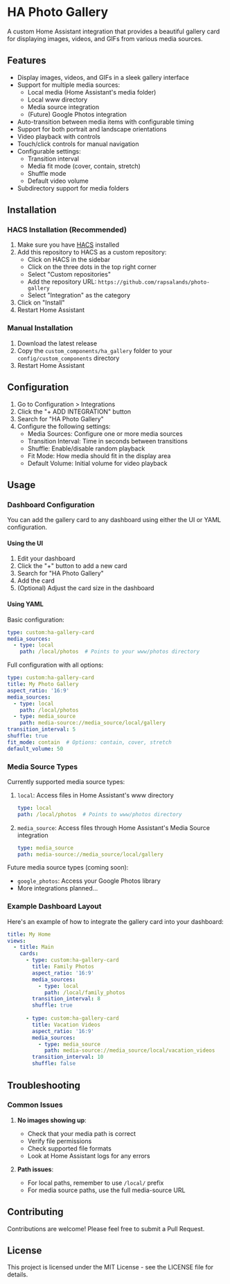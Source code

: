 # HA Photo Gallery

A custom Home Assistant integration that provides a beautiful gallery card for displaying images, videos, and GIFs from various media sources.

## Features

- Display images, videos, and GIFs in a sleek gallery interface
- Support for multiple media sources:
  - Local media (Home Assistant's media folder)
  - Local www directory
  - Media source integration
  - (Future) Google Photos integration
- Auto-transition between media items with configurable timing
- Support for both portrait and landscape orientations
- Video playback with controls
- Touch/click controls for manual navigation
- Configurable settings:
  - Transition interval
  - Media fit mode (cover, contain, stretch)
  - Shuffle mode
  - Default video volume
- Subdirectory support for media folders

## Installation

### HACS Installation (Recommended)

1. Make sure you have [HACS](https://hacs.xyz/) installed
2. Add this repository to HACS as a custom repository:
   - Click on HACS in the sidebar
   - Click on the three dots in the top right corner
   - Select "Custom repositories"
   - Add the repository URL: `https://github.com/rapsalands/photo-gallery`
   - Select "Integration" as the category
3. Click on "Install"
4. Restart Home Assistant

### Manual Installation

1. Download the latest release
2. Copy the `custom_components/ha_gallery` folder to your `config/custom_components` directory
3. Restart Home Assistant

## Configuration

1. Go to Configuration > Integrations
2. Click the "+ ADD INTEGRATION" button
3. Search for "HA Photo Gallery"
4. Configure the following settings:
   - Media Sources: Configure one or more media sources
   - Transition Interval: Time in seconds between transitions
   - Shuffle: Enable/disable random playback
   - Fit Mode: How media should fit in the display area
   - Default Volume: Initial volume for video playback

## Usage

### Dashboard Configuration

You can add the gallery card to any dashboard using either the UI or YAML configuration.

#### Using the UI
1. Edit your dashboard
2. Click the "+" button to add a new card
3. Search for "HA Photo Gallery"
4. Add the card
5. (Optional) Adjust the card size in the dashboard

#### Using YAML

Basic configuration:
```yaml
type: custom:ha-gallery-card
media_sources:
  - type: local
    path: /local/photos  # Points to your www/photos directory
```

Full configuration with all options:
```yaml
type: custom:ha-gallery-card
title: My Photo Gallery
aspect_ratio: '16:9'
media_sources:
  - type: local
    path: /local/photos
  - type: media_source
    path: media-source://media_source/local/gallery
transition_interval: 5
shuffle: true
fit_mode: contain  # Options: contain, cover, stretch
default_volume: 50
```

### Media Source Types

Currently supported media source types:

1. `local`: Access files in Home Assistant's www directory
   ```yaml
   type: local
   path: /local/photos  # Points to www/photos directory
   ```

2. `media_source`: Access files through Home Assistant's Media Source integration
   ```yaml
   type: media_source
   path: media-source://media_source/local/gallery
   ```

Future media source types (coming soon):
- `google_photos`: Access your Google Photos library
- More integrations planned...

### Example Dashboard Layout

Here's an example of how to integrate the gallery card into your dashboard:

```yaml
title: My Home
views:
  - title: Main
    cards:
      - type: custom:ha-gallery-card
        title: Family Photos
        aspect_ratio: '16:9'
        media_sources:
          - type: local
            path: /local/family_photos
        transition_interval: 8
        shuffle: true
        
      - type: custom:ha-gallery-card
        title: Vacation Videos
        aspect_ratio: '16:9'
        media_sources:
          - type: media_source
            path: media-source://media_source/local/vacation_videos
        transition_interval: 10
        shuffle: false
```

## Troubleshooting

### Common Issues

1. **No images showing up**: 
   - Check that your media path is correct
   - Verify file permissions
   - Check supported file formats
   - Look at Home Assistant logs for any errors

2. **Path issues**:
   - For local paths, remember to use `/local/` prefix
   - For media source paths, use the full media-source URL

## Contributing

Contributions are welcome! Please feel free to submit a Pull Request.

## License

This project is licensed under the MIT License - see the LICENSE file for details.
